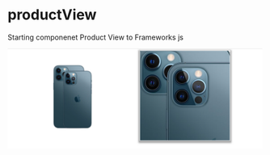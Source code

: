 # productView
Starting componenet Product View to Frameworks js

![Alt text](/src/assests/print.png?raw=true "banner")
